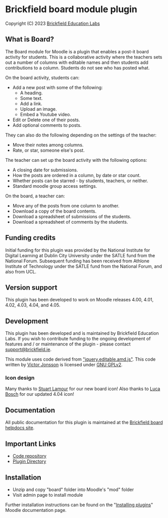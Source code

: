 # Brickfield board module plugin #
Copyright (C) 2023 [Brickfield Education Labs](https://www.brickfield.ie/)

## What is Board? ##
The Board module for Moodle is a plugin that enables a post-it board activity for students.
This is a collaborative activity where the teachers sets out a number of columns with
editable names and then students add contributions to a column. Students do not see who has
posted what.

On the board activity, students can:
* Add a new post with some of the following:
  * A heading.
  * Some text.
  * Add a link.
  * Upload an image.
  * Embed a Youtube video.
* Edit or Delete one of their posts.
* Add optional comments to posts.

They can also do the following depending on the settings of the teacher:
* Move their notes among columns.
* Rate, or star, someone else's post.

The teacher can set up the board activity with the following options:
* A closing date for submissions.
* How the posts are ordered in a column, by date or star count.
* Whether posts can be starred - by students, teachers, or neither.
* Standard moodle group access settings.

On the board, a teacher can:
* Move any of the posts from one column to another.
* Download a copy of the board contents.
* Download a spreadsheet of submissions of the students.
* Download a spreadsheet of comments by the students.

## Funding credits ##
Initial funding for this plugin was provided by the National Institute for Digital Learning
at Dublin City University under the SATLE fund from the National Forum. Subsequent funding
has been received from Athlone Institute of Technology under the SATLE fund from the
National Forum, and also from UCL.

## Version support ##
This plugin has been developed to work on Moodle releases 4.00, 4.01, 4.02, 4.03, 4.04, and 4.05.

## Development ##
This plugin has been developed and is maintained by Brickfield Education Labs.
If you wish to contribute funding to the ongoing development of features and / or
maintenance of the plugin - please contact [support@brickfield.ie](mailto:support@brickfield.ie).

This module uses code derived from ["jquery.editable.amd.js"](https://github.com/victorjonsson/jquery-editable/).
This code written by [Victor Jonsson](http://victorjonsson.se/) is licensed under [GNU GPLv2](http://www.gnu.org/licenses/gpl-2.0.html).

### Icon design ###
Many thanks to [Stuart Lamour](https://github.com/stuartlamour) for our new board icon! Also thanks to [Luca Bosch](https://github.com/lucaboesch) for our updated 4.04 icon!

## Documentation ##
All public documentation for this plugin is maintained at the
[Brickfield board helpdocs site](https://moodleboard.eu.helpdocs.com/).

## Important Links ##
* [Code repository](https://github.com/brickfield/moodle-mod_board)
* [Plugin Directory](https://moodle.org/plugins/mod_board)

## Installation ##
* Unzip and copy "board" folder into Moodle's "mod" folder
* Visit admin page to install module

Further installation instructions can be found on the
"[Installing plugins](http://docs.moodle.org/en/Installing_contributed_modules_or_plugins)" Moodle documentation page.
